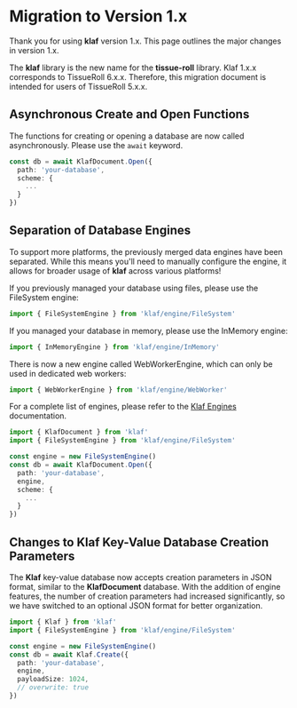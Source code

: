 # Migration to Version 1.x

Thank you for using **klaf** version 1.x. This page outlines the major changes in version 1.x.

The **klaf** library is the new name for the **tissue-roll** library. Klaf 1.x.x corresponds to TissueRoll 6.x.x. Therefore, this migration document is intended for users of TissueRoll 5.x.x.

## Asynchronous Create and Open Functions

The functions for creating or opening a database are now called asynchronously. Please use the `await` keyword.

```typescript
const db = await KlafDocument.Open({
  path: 'your-database',
  scheme: {
    ...
  }
})
```

## Separation of Database Engines

To support more platforms, the previously merged data engines have been separated. While this means you'll need to manually configure the engine, it allows for broader usage of **klaf** across various platforms!

If you previously managed your database using files, please use the FileSystem engine:

```typescript
import { FileSystemEngine } from 'klaf/engine/FileSystem'
```

If you managed your database in memory, please use the InMemory engine:

```typescript
import { InMemoryEngine } from 'klaf/engine/InMemory'
```

There is now a new engine called WebWorkerEngine, which can only be used in dedicated web workers:

```typescript
import { WebWorkerEngine } from 'klaf/engine/WebWorker'
```

For a complete list of engines, please refer to the [Klaf Engines](../engine/README.md) documentation.

```typescript
import { KlafDocument } from 'klaf'
import { FileSystemEngine } from 'klaf/engine/FileSystem'

const engine = new FileSystemEngine()
const db = await KlafDocument.Open({
  path: 'your-database',
  engine,
  scheme: {
    ...
  }
})
```

## Changes to Klaf Key-Value Database Creation Parameters

The **Klaf** key-value database now accepts creation parameters in JSON format, similar to the **KlafDocument** database. With the addition of engine features, the number of creation parameters had increased significantly, so we have switched to an optional JSON format for better organization.

```typescript
import { Klaf } from 'klaf'
import { FileSystemEngine } from 'klaf/engine/FileSystem'

const engine = new FileSystemEngine()
const db = await Klaf.Create({
  path: 'your-database',
  engine,
  payloadSize: 1024,
  // overwrite: true
})
```
